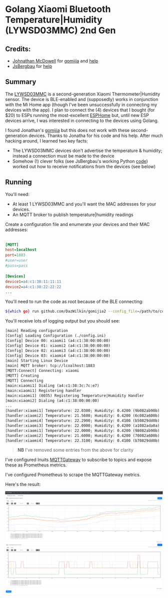 # Golang Xiaomi Bluetooth Temperature|Humidity (LYWSD03MMC) 2nd Gen

## Credits:

+ [Johnathan McDowell](https://github.com/u1f35c) for [gomijia](https://github.com/u1f35c/gomijia) and [help](https://github.com/u1f35c/gomijia/issues/1)
+ [JsBergbau](https://github.com/JsBergbau) for [help](https://github.com/JsBergbau/MiTemperature2/issues/29#issuecomment-614314939)

## Summary

The [LYWSD03MMC](https://www.google.com/search?q=LYWSD03MMC) is a second-generation Xiaomi Thermometer|Humidity sensor. The device is BLE-enabled and (supposedly) works in conjunction with the Mi Home app (though I've been unsuccessfully in connecting my devices with the app). I plan to connect the (4) devices that I bought (for $20) to ESPs running the most-excellent [ESPHome](https://esphome.io) but, until new ESP devices arrive, I was interested in connecting to the devices using Golang.

I found Jonathan's [gomijia](https://github.com/u1f35c/gomijia) but this does not work with these second-generation devices. Thanks to Jonatha for his code and his help. After much hacking around, I learned two key facts:

+ The LYWSD03MMC devices don't advertise the temperature & humidity; instead a connection must be made to the device
+ Somehow (!) clever folks (see JsBergbau's working Python [code](https://github.com/JsBergbau/MiTemperature2)) worked out how to receive notifications from the devices (see below)

## Running

You'll need:

+ At least 1 LYWSD03MMC and you'll want the MAC addresses for your devices.
+ An MQTT broker to publish temperature|humidity readings

Create a configuration file and enumerate your devices and their MAC addresses:

```ini

[MQTT]
host=localhost
port=1883
#user=user
#pass=pass

[Devices]
device1=a4:c1:38:11:11:11
device2=a4:c1:38:22:22:22
...
```

You'll need to run the code as root because of the BLE connecting:

```bash
${which go} run github.com/DazWilkin/gomijia2 --config_file=/path/to/config.ini
```

You'll receive lots of logging output but you should see:

```
[main] Reading configuration
[Config] Loading Configuration (./config.ini)
[Config] Device 00: xiaomi1 (a4:c1:38:00:00:00)
[Config] Device 01: xiaomi2 (a4:c1:38:00:00:00)
[Config] Device 02: xiaomi3 (a4:c1:38:00:00:00)
[Config] Device 03: xiaomi4 (a4:c1:38:00:00:00)
[main] Starting Linux Device
[main] MQTT broker: tcp://lcoalhost:1883
[MQTT:Connect] Connecting: xiaomi
[MQTT] Creating
[MQTT] Connecting
[main:xiaomi1] Dialing (a4:c1:38:3c:7c:e7)
[main:xiaomi1] Registering handler
[main:xiaomi1] (0035) Registering Temperature|Humidity Handler
[main:xiaomi2] Dialing (a4:c1:38:00:00:00)
...
[handler:xiaomi1] Temperature: 22.0300; Humidity: 0.4200 (9b082ab90b)
[handler:xiaomi2] Temperature: 21.5600; Humidity: 0.4200 (6c082a600b)
[handler:xiaomi4] Temperature: 22.2900; Humidity: 0.4100 (b50829dd0b)
[handler:xiaomi3] Temperature: 22.0900; Humidity: 0.4200 (a1082ada0a)
[handler:xiaomi1] Temperature: 22.0000; Humidity: 0.4200 (98082ab90b)
[handler:xiaomi2] Temperature: 21.6000; Humidity: 0.4200 (70082a600b)
[handler:xiaomi4] Temperature: 22.3100; Humidity: 0.4100 (b70829dd0b)
```

> **NB** I've removed some entries from the above for clarity

I've configured Inuits [MQTTGateway](https://github.com/inuits/mqttgateway) to subscribe to topics and expose these as Prometheus metrics.

I've configured Prometheus to scrape the MQTTGateway metrics.

Here's the result:

![Prometheus](./prometheus.png)
